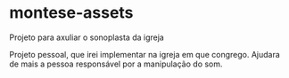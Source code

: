 # montese-assets
Projeto para axuliar o sonoplasta da igreja

Projeto pessoal, que irei implementar na igreja em que congrego. Ajudara de mais a pessoa responsável por a manipulação do som.
